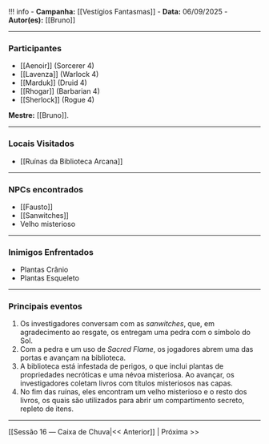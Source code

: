 !!! info
	- **Campanha:** [[Vestígios Fantasmas]]
	- **Data:** 06/09/2025
	- **Autor(es):** [[Bruno]]

---

### Participantes

- [[Aenoir]] (Sorcerer 4)
- [[Lavenza]] (Warlock 4)
- [[Marduk]] (Druid 4)
- [[Rhogar]] (Barbarian 4)
- [[Sherlock]] (Rogue 4)

**Mestre:** [[Bruno]].

---  

### Locais Visitados

- [[Ruínas da Biblioteca Arcana]]

---

### NPCs encontrados

- [[Fausto]]
- [[Sanwitches]]
- Velho misterioso

---

### Inimigos Enfrentados

- Plantas Crânio
- Plantas Esqueleto

---

### Principais eventos

1. Os investigadores conversam com as *sanwitches*, que, em agradecimento ao resgate, os entregam uma pedra com o símbolo do Sol.
2. Com a pedra e um uso de *Sacred Flame*, os jogadores abrem uma das portas e avançam na biblioteca.
3. A biblioteca está infestada de perigos, o que inclui plantas de propriedades necróticas e uma névoa misteriosa. Ao avançar, os investigadores coletam livros com títulos misteriosos nas capas.
4. No fim das ruínas, eles encontram um velho misterioso e o resto dos livros, os quais são utilizados para abrir um compartimento secreto, repleto de itens.

---

[[Sessão 16 ― Caixa de Chuva|<< Anterior]] | Próxima >>